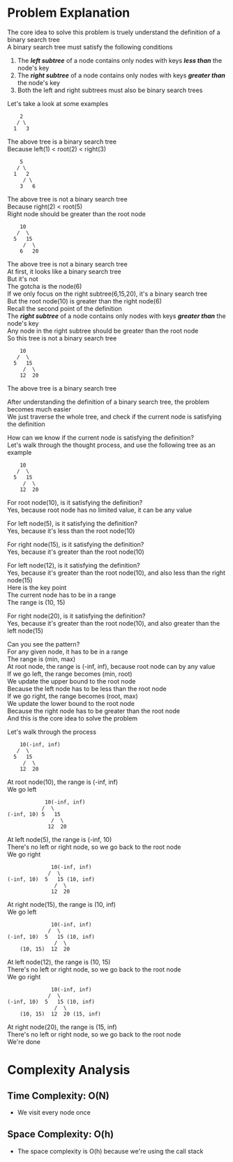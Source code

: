 # Problem Explanation

The core idea to solve this problem is truely understand the definition of a binary search tree<br>
A binary search tree must satisfy the following conditions<br>
1. The ***left subtree*** of a node contains only nodes with keys ***less than*** the node's key
2. The ***right subtree*** of a node contains only nodes with keys ***greater than*** the node's key
3. Both the left and right subtrees must also be binary search trees

Let's take a look at some examples<br>
```
    2
   / \
  1   3
```
The above tree is a binary search tree<br>
Because left(1) < root(2) < right(3)<br>

```
    5
   / \
  1   2
     / \
    3   6
```
The above tree is not a binary search tree<br>
Because right(2) < root(5)<br>
Right node should be greater than the root node<br>

```
    10
   /  \
  5   15
     /  \
    6   20
```
The above tree is not a binary search tree<br>
At first, it looks like a binary search tree<br>
But it's not<br>
The gotcha is the node(6)<br>
If we only focus on the right subtree(6,15,20), it's a binary search tree<br>
But the root node(10) is greater than the right node(6)<br>
Recall the second point of the definition<br>
The ***right subtree*** of a node contains only nodes with keys ***greater than*** the node's key<br>
Any node in the right subtree should be greater than the root node<br>
So this tree is not a binary search tree<br>

```
    10
   /  \
  5   15
     /  \
    12  20
```
The above tree is a binary search tree<br>


After understanding the definition of a binary search tree, the problem becomes much easier<br>
We just traverse the whole tree, and check if the current node is satisfying the definition<br>

How can we know if the current node is satisfying the definition?<br>
Let's walk through the thought process, and use the following tree as an example<br>
```
    10
   /  \
  5   15
     /  \
    12  20
```
For root node(10), is it satisfying the definition?<br>
Yes, because root node has no limited value, it can be any value<br>

For left node(5), is it satisfying the definition?<br>
Yes, because it's less than the root node(10)<br>

For right node(15), is it satisfying the definition?<br>
Yes, because it's greater than the root node(10)<br>

For left node(12), is it satisfying the definition?<br>
Yes, because it's greater than the root node(10), and also less than the right node(15)<br>
Here is the key point<br>
The current node has to be in a range<br>
The range is (10, 15)

For right node(20), is it satisfying the definition?<br>
Yes, because it's greater than the root node(10), and also greater than the left node(15)<br>

Can you see the pattern?<br>
For any given node, it has to be in a range<br>
The range is (min, max)<br>
At root node, the range is (-inf, inf), because root node can by any value<br>
If we go left, the range becomes (min, root)<br>
We update the upper bound to the root node<br>
Because the left node has to be less than the root node<br>
If we go right, the range becomes (root, max)<br>
We update the lower bound to the root node<br>
Because the right node has to be greater than the root node<br>
And this is the core idea to solve the problem<br>

Let's walk through the process
```
    10(-inf, inf)
   /  \
  5   15
     /  \
    12  20
```
At root node(10), the range is (-inf, inf)<br>
We go left<br>

```
            10(-inf, inf)
           /  \
(-inf, 10) 5   15
              /  \
             12  20
```
At left node(5), the range is (-inf, 10)<br>
There's no left or right node, so we go back to the root node<br>
We go right<br>

```
              10(-inf, inf)
             /  \
(-inf, 10)  5   15 (10, inf)
               /  \
              12  20
```
At right node(15), the range is (10, inf)<br>
We go left<br>

```
              10(-inf, inf)
             /  \
(-inf, 10)  5   15 (10, inf)
               /  \
    (10, 15)  12  20
```
At left node(12), the range is (10, 15)<br>
There's no left or right node, so we go back to the root node<br>
We go right<br>

```
              10(-inf, inf)
             /  \
(-inf, 10)  5   15 (10, inf)
               /  \
    (10, 15)  12  20 (15, inf)
```
At right node(20), the range is (15, inf)<br>
There's no left or right node, so we go back to the root node<br>
We're done<br>


# Complexity Analysis
## Time Complexity: O(N)
- We visit every node once

## Space Complexity: O(h)
- The space complexity is O(h) because we're using the call stack
